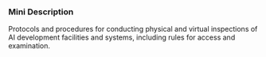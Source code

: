 ### Mini Description

Protocols and procedures for conducting physical and virtual inspections of AI development facilities and systems, including rules for access and examination.
